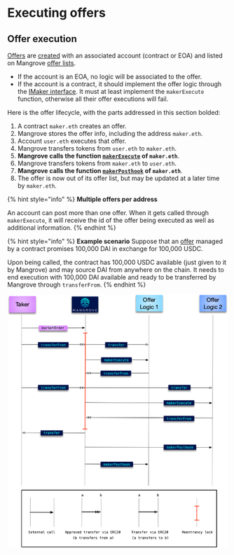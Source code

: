 # Executing offers

## Offer execution
<!---
Does it make sense to link both "Offers" and "created" to the same link? Why not only link on created?
-->
[Offers](reactive-offer.md) are [created](reactive-offer.md) with an associated account (contract or EOA) and listed on Mangrove [offer lists](../data-structures/market.md).

* If the account is an EOA, no logic will be associated to the offer.
* If the account is a contract, it should implement the offer logic through the [IMaker interface](https://github.com/giry-dev/mangrove/blob/0414196f4c30fddc0e364bd245ed0131b3362078/packages/mangrove-solidity/contracts/MgvLib.sol#L217). It must at least implement the `makerExecute` function, otherwise all their offer executions will fail.

Here is the offer lifecycle, with the parts addressed in this section bolded:

1. A contract `maker.eth` creates an offer.
2. Mangrove stores the offer info, including the address `maker.eth`.
3. Account `user.eth` executes that offer.
4. Mangrove transfers tokens from `user.eth` to `maker.eth`.
5. **Mangrove calls the function **[**`makerExecute`**](maker-contract.md#offer-execution)** of `maker.eth`**.
6. Mangrove transfers tokens from `maker.eth` to `user.eth`.
7. **Mangrove calls the function **[**`makerPosthook`**](maker-contract.md#offer-post-hook)** of `maker.eth`**.
8. The offer is now out of its offer list, but may be updated at a later time by `maker.eth`.

{% hint style="info" %}
**Multiple offers per address**

An account can post more than one offer. When it gets called through `makerExecute`, it will receive the id of the offer being executed as well as additional information.
{% endhint %}

{% hint style="info" %}
**Example scenario** Suppose that an [offer](reactive-offer.md) managed by a contract promises 100,000 DAI in exchange for 100,000 USDC.

Upon being called, the contract has 100,000 USDC available (just given to it by Mangrove) and may source DAI from anywhere on the chain. It needs to end execution with 100,000 DAI available and ready to be transferred by Mangrove through `transferFrom`.
{% endhint %}

![Example of a the execution of two offers during a market order. Offer #1 has the best price and is called first. Notice the posthook of Offer #2 is called first at the end of the maker order.](../../../static/img/assets/execution.png)